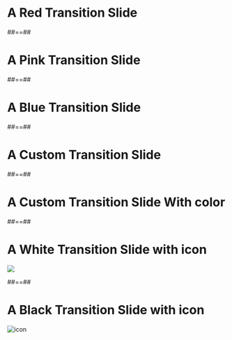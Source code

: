 

<!-- .slide: class="sfeir-slide-title sfeir-bg-red" -->

# A Red Transition Slide

##==##

<!-- .slide: class="sfeir-slide-title sfeir-bg-pink" -->

# A Pink Transition Slide

##==##

<!-- .slide: class="sfeir-slide-title sfeir-bg-blue" -->

# A Blue Transition Slide

##==##

<!-- .slide: data-background="./assets/images/iron_droid.jpg" data-state="hidefooter" class="transition" -->

# A Custom Transition Slide

##==##

<!-- .slide: data-background="#3d4349" data-state="hidefooter" class="transition" -->

# A Custom Transition Slide With color


##==##

<!-- .slide: class="transition-white" -->

# A White Transition Slide with icon

![](./assets/images/android.png) <!-- .element: class="icon" -->

##==##

<!-- .slide: class="transition-black" -->

# A Black Transition Slide with icon

![icon](./assets/images/android.png)

